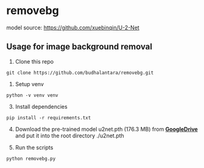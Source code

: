 # removebg

model source: https://github.com/xuebinqin/U-2-Net

## Usage for image background removal

1. Clone this repo

```
git clone https://github.com/budhalantara/removebg.git
```

1. Setup venv

```
python -v venv venv
```

3. Install dependencies

```
pip install -r requirements.txt
```

4. Download the pre-trained model u2net.pth (176.3 MB) from [**GoogleDrive**](https://drive.google.com/file/d/1ao1ovG1Qtx4b7EoskHXmi2E9rp5CHLcZ/view?usp=sharing) and put it into the root directory ./u2net.pth

5. Run the scripts

```
python removebg.py
```
